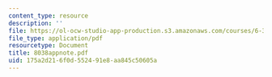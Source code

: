 ```yaml
---
content_type: resource
description: ''
file: https://ol-ocw-studio-app-production.s3.amazonaws.com/courses/6-331-advanced-circuit-techniques-spring-2002/175a2d216f0d552491e8aa845c50605a_8038appnote.pdf
file_type: application/pdf
resourcetype: Document
title: 8038appnote.pdf
uid: 175a2d21-6f0d-5524-91e8-aa845c50605a
---
```

